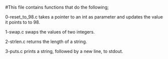 #This file contains functions that do the following;

0-reset_to_98.c takes a pointer to an int as parameter and updates the value it points to to 98.

1-swap.c swaps the values of two integers.

2-strlen.c returns the length of a string.

3-puts.c prints a string, followed by a new line, to stdout.


